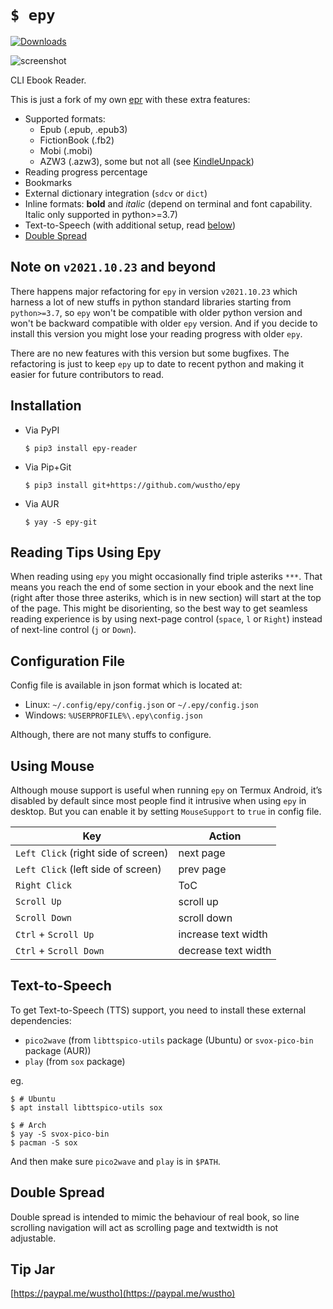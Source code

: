 # `$ epy`

[![Downloads](https://static.pepy.tech/personalized-badge/epy-reader?period=month&units=none&left_color=grey&right_color=brightgreen&left_text=downloads/month)](https://pepy.tech/project/epy-reader)

![screenshot](https://raw.githubusercontent.com/wustho/epy/master/screenshot.png)

CLI Ebook Reader.

This is just a fork of my own [epr](https://github.com/wustho/epr) with these extra features:

- Supported formats:
  - Epub (.epub, .epub3)
  - FictionBook (.fb2)
  - Mobi (.mobi)
  - AZW3 (.azw3), some but not all (see [KindleUnpack](https://github.com/kevinhendricks/KindleUnpack))
- Reading progress percentage
- Bookmarks
- External dictionary integration (`sdcv` or `dict`)
- Inline formats: **bold** and _italic_ (depend on terminal and font capability. Italic only supported in python>=3.7)
- Text-to-Speech (with additional setup, read [below](#text-to-speech))
- [Double Spread](#double-spread)

## Note on `v2021.10.23` and beyond

There happens major refactoring for `epy` in version `v2021.10.23` which harness
a lot of new stuffs in python standard libraries starting from `python>=3.7`, so
`epy` won't be compatible with older python version and won't be backward compatible
with older `epy` version. And if you decide to install this version you might lose
your reading progress with older `epy`.

There are no new features with this version but some bugfixes. The refactoring is
just to keep `epy` up to date to recent python and making it easier
for future contributors to read.

## Installation

- Via PyPI

  ```shell
  $ pip3 install epy-reader
  ```

- Via Pip+Git

  ```shell
  $ pip3 install git+https://github.com/wustho/epy
  ```

- Via AUR

  ```shell
  $ yay -S epy-git
  ```

## Reading Tips Using Epy

When reading using `epy` you might occasionally find triple asteriks `***`.
That means you reach the end of some section in your ebook and the next line (right after those three asteriks, which is in new section) will start at the top of the page.
This might be disorienting, so the best way to get seamless reading experience is by using next-page control (`space`, `l` or `Right`) instead of next-line control (`j` or `Down`).

## Configuration File

Config file is available in json format which is located at:

- Linux: `~/.config/epy/config.json` or `~/.epy/config.json`
- Windows: `%USERPROFILE%\.epy\config.json`

Although, there are not many stuffs to configure.

## Using Mouse

Although mouse support is useful when running `epy` on Termux Android, it’s disabled by default
since most people find it intrusive when using `epy` in desktop.
But you can enable it by setting `MouseSupport` to `true` in config file.

| Key | Action |
| --- | --- |
| `Left Click` (right side of screen) | next page |
| `Left Click` (left side of screen) | prev page |
| `Right Click` | ToC |
| `Scroll Up` | scroll up |
| `Scroll Down` | scroll down |
| `Ctrl` + `Scroll Up` | increase text width |
| `Ctrl` + `Scroll Down` | decrease text width |

## Text-to-Speech

To get Text-to-Speech (TTS) support, you need to install these external dependencies:

- `pico2wave` (from `libttspico-utils` package (Ubuntu) or `svox-pico-bin` package (AUR))
- `play` (from `sox` package)

eg.

```shell
$ # Ubuntu
$ apt install libttspico-utils sox

$ # Arch
$ yay -S svox-pico-bin
$ pacman -S sox
```

And then make sure `pico2wave` and `play` is in `$PATH`.

## Double Spread

Double spread is intended to mimic the behaviour of real book, so line scrolling navigation will act as scrolling page and textwidth is not adjustable.

## Tip Jar

[https://paypal.me/wustho](https://paypal.me/wustho)

